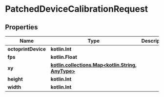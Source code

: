 
# PatchedDeviceCalibrationRequest

## Properties
Name | Type | Description | Notes
------------ | ------------- | ------------- | -------------
**octoprintDevice** | **kotlin.Int** |  |  [optional]
**fps** | **kotlin.Float** |  |  [optional]
**xy** | [**kotlin.collections.Map&lt;kotlin.String, AnyType&gt;**](AnyType.md) |  |  [optional]
**height** | **kotlin.Int** |  |  [optional]
**width** | **kotlin.Int** |  |  [optional]



